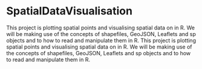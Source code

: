 # SpatialDataVisualisation
This project is  plotting spatial points and visualising spatial data on in R. We will be making use of the   concepts of shapefiles, GeoJSON, Leaflets and sp objects and to how to read and manipulate them in R. 
This project is plotting spatial points and visualising spatial data on in R. We will be making use of the concepts of shapefiles, GeoJSON, Leaflets and sp objects and to how to read and manipulate them in R. 

